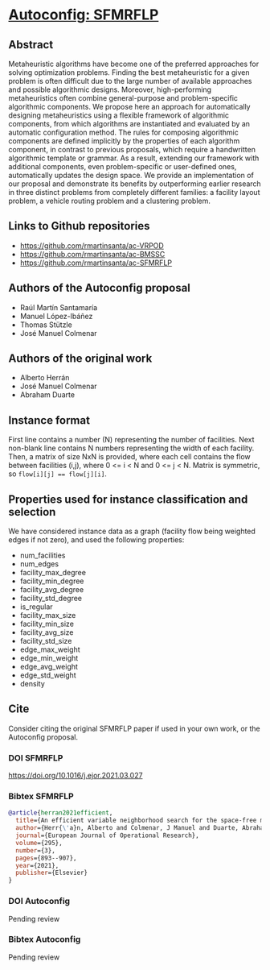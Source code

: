 # [Autoconfig: SFMRFLP](https://doi.org/XXXXXX)

## Abstract
Metaheuristic algorithms have become one of the preferred approaches for
solving optimization problems. Finding the best metaheuristic for a given
problem is often difficult due to the large number of available approaches
and possible algorithmic designs. Moreover, high-performing metaheuristics
often combine general-purpose and problem-specific algorithmic components.
We propose here an approach for automatically designing metaheuristics using
a flexible framework of algorithmic components, from which algorithms
are instantiated and evaluated by an automatic configuration method. The
rules for composing algorithmic components are defined implicitly by the
properties of each algorithm component, in contrast to previous proposals,
which require a handwritten algorithmic template or grammar. As a result,
extending our framework with additional components, even problem-specific
or user-defined ones, automatically updates the design space. We provide
an implementation of our proposal and demonstrate its benefits by outperforming
earlier research in three distinct problems from completely different
families: a facility layout problem, a vehicle routing problem and a clustering
problem.

## Links to Github repositories
- https://github.com/rmartinsanta/ac-VRPOD
- https://github.com/rmartinsanta/ac-BMSSC
- https://github.com/rmartinsanta/ac-SFMRFLP


## Authors of the Autoconfig proposal
- Raúl Martín Santamaría
- Manuel López-Ibáñez
- Thomas Stützle
- José Manuel Colmenar

## Authors of the original work
- Alberto Herrán
- José Manuel Colmenar
- Abraham Duarte

## Instance format
First line contains a number (N) representing the number of facilities.
Next non-blank line contains N numbers representing the width of each facility.
Then, a matrix of size NxN is provided, where each cell contains the flow between facilities (i,j), where
0 <= i < N and 0 <= j < N. Matrix is symmetric, so `flow[i][j] == flow[j][i]`.

## Properties used for instance classification and selection
We have considered instance data as a graph (facility flow being weighted edges if not zero), and used the following properties:
- num_facilities
- num_edges
- facility_max_degree
- facility_min_degree
- facility_avg_degree
- facility_std_degree
- is_regular
- facility_max_size
- facility_min_size
- facility_avg_size
- facility_std_size
- edge_max_weight
- edge_min_weight
- edge_avg_weight
- edge_std_weight
- density

## Cite
Consider citing the original SFMRFLP paper if used in your own work, or the Autoconfig proposal.

### DOI SFMRFLP
https://doi.org/10.1016/j.ejor.2021.03.027

### Bibtex SFMRFLP
```bibtex
@article{herran2021efficient,
  title={An efficient variable neighborhood search for the space-free multi-row facility layout problem},
  author={Herr{\'a}n, Alberto and Colmenar, J Manuel and Duarte, Abraham},
  journal={European Journal of Operational Research},
  volume={295},
  number={3},
  pages={893--907},
  year={2021},
  publisher={Elsevier}
}

```

### DOI Autoconfig
Pending review

### Bibtex Autoconfig
Pending review